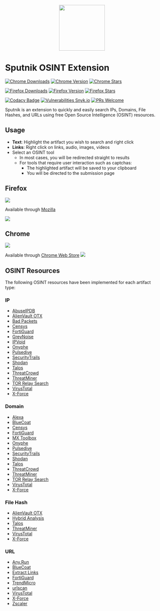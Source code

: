 <p align="center">
    <img src="https://raw.githubusercontent.com/mitchmoser/sputnik/master/screenshots/sputnik%20logo.png"
        height="150">
</p>

# Sputnik OSINT Extension

[![Chrome Downloads](https://img.shields.io/chrome-web-store/users/manapjdamopgbpimgojkccikaabhmocd.svg?style=popout&logo=google%20chrome&label=downloads&logoColor=dddddd)](https://chrome.google.com/webstore/detail/sputnik/manapjdamopgbpimgojkccikaabhmocd)
[![Chrome Version](https://img.shields.io/chrome-web-store/v/manapjdamopgbpimgojkccikaabhmocd.svg?style=popout&logo=google%20chrome&colorB=green&logoColor=dddddd)](https://chrome.google.com/webstore/detail/sputnik/manapjdamopgbpimgojkccikaabhmocd)
[![Chrome Stars](https://img.shields.io/chrome-web-store/stars/manapjdamopgbpimgojkccikaabhmocd.svg?style=popout&logo=google%20chrome&logoColor=dddddd)](https://chrome.google.com/webstore/detail/sputnik/manapjdamopgbpimgojkccikaabhmocd)

[![Firefox Downloads](https://img.shields.io/amo/users/sputnik-osint.svg?style=popout&logo=mozilla%20firefox&colorB=green)](https://addons.mozilla.org/en-US/firefox/addon/sputnik-osint/)
[![Firefox Version](https://img.shields.io/amo/v/sputnik-osint.svg?style=popout&logo=mozilla%20firefox&colorB=green)](https://addons.mozilla.org/en-US/firefox/addon/sputnik-osint/)
[![Firefox Stars](https://img.shields.io/amo/stars/sputnik-osint.svg?style=popout&logo=mozilla%20firefox)](https://addons.mozilla.org/en-US/firefox/addon/sputnik-osint/)

[![Codacy Badge](https://img.shields.io/codacy/grade/b42064f2ffca4e8e966e0a1fe8f8c4ea/master.svg?style=popout&logo=codacy&logoColor=dddddd)](https://app.codacy.com/app/mitchmoser/sputnik?utm_source=github.com&utm_medium=referral&utm_content=mitchmoser/sputnik&utm_campaign=Badge_Grade_Dashboard) [![Vulnerabilities Snyk.io](https://img.shields.io/snyk/vulnerabilities/github/mitchmoser/sputnik.svg?style=popout&logo=javascript)](https://snyk.io/test/github/mitchmoser/sputnik?targetFile=package.json) [![PRs Welcome](https://img.shields.io/badge/PRs-welcome-brightgreen.svg?style=popout&logo=github&logoColor=dddddd)](https://github.com/mitchmoser/sputnik/pulls)

Sputnik is an extension to quickly and easily search IPs, Domains, File Hashes, and URLs using free Open Source Intelligence (OSINT) resources.

## Usage
  - **Text**: Highlight the artifact you wish to search and right click
  - **Links**: Right click on links, audio, images, videos
  - Select an OSINT tool
    - In most cases, you will be redirected straight to results
    - For tools that require user interaction such as captchas:
      - The highlighted artifact will be saved to your clipboard
      - You will be directed to the submission page

## Firefox
[![](screenshots/firefox.png?raw=true)](https://addons.mozilla.org/en-US/firefox/addon/sputnik-osint/)

Available through [Mozilla](https://addons.mozilla.org/en-US/firefox/addon/sputnik-osint/)

![](screenshots/sputnik-firefox.png?raw=true)

## Chrome
[![](screenshots/chrome.png?raw=true)](https://chrome.google.com/webstore/detail/sputnik/manapjdamopgbpimgojkccikaabhmocd)

Available through [Chrome Web Store](https://chrome.google.com/webstore/detail/sputnik/manapjdamopgbpimgojkccikaabhmocd)
![](screenshots/sputnik-chrome.png?raw=true)

## OSINT Resources

The following OSINT resources have been implemented for each artifact type:

### IP
  - [AbuseIPDB](https://www.abuseipdb.com/)
  - [AlienVault OTX](https://otx.alienvault.com/)
  - [Bad Packets](https://badpackets.net/)
  - [Censys](https://censys.io/)
  - [FortiGuard](http://fortiguard.com/)
  - [GreyNoise](https://greynoise.io/)
  - [IPVoid](http://www.ipvoid.com/)
  - [Onyphe](https://www.onyphe.io/)
  - [Pulsedive](https://pulsedive.com/)
  - [SecurityTrails](https://securitytrails.com/)
  - [Shodan](https://www.shodan.io/)
  - [Talos](https://talosintelligence.com/)
  - [ThreatCrowd](https://www.threatcrowd.org/)
  - [ThreatMiner](https://www.threatminer.org/)
  - [TOR Relay Search](https://metrics.torproject.org/rs.html#simple)
  - [VirusTotal](https://www.virustotal.com/#/home/upload)
  - [X-Force](https://exchange.xforce.ibmcloud.com/)

### Domain
  - [Alexa](https://www.alexa.com/siteinfo)
  - [BlueCoat](http://sitereview.bluecoat.com/#/)
  - [Censys](https://censys.io/)
  - [FortiGuard](http://fortiguard.com/)
  - [MX Toolbox](https://mxtoolbox.com/)
  - [Onyphe](https://www.onyphe.io/)
  - [Pulsedive](https://pulsedive.com/)
  - [SecurityTrails](https://securitytrails.com/)
  - [Shodan](https://www.shodan.io/)
  - [Talos](https://talosintelligence.com/)
  - [ThreatCrowd](https://www.threatcrowd.org/)
  - [ThreatMiner](https://www.threatminer.org/)
  - [TOR Relay Search](https://metrics.torproject.org/rs.html#simple)
  - [VirusTotal](https://www.virustotal.com/#/home/upload)
  - [X-Force](https://exchange.xforce.ibmcloud.com/)

### File Hash
  - [AlienVault OTX](https://otx.alienvault.com/)
  - [Hybrid Analysis](https://www.hybrid-analysis.com/)
  - [Talos](https://talosintelligence.com/)
  - [ThreatMiner](https://www.threatminer.org/)
  - [VirusTotal](https://www.virustotal.com/#/home/upload)
  - [X-Force](https://exchange.xforce.ibmcloud.com/)

### URL
  - [Any.Run](https://app.any.run/)
  - [BlueCoat](http://sitereview.bluecoat.com/#/)
  - [Extract Links](https://hackertarget.com/extract-links/)
  - [FortiGuard](http://fortiguard.com/)
  - [TrendMicro](https://global.sitesafety.trendmicro.com/)
  - [urlscan](https://urlscan.io/)
  - [VirusTotal](https://www.virustotal.com/#/home/upload)
  - [X-Force](https://exchange.xforce.ibmcloud.com/)
  - [Zscaler](https://zulu.zscaler.com/)
